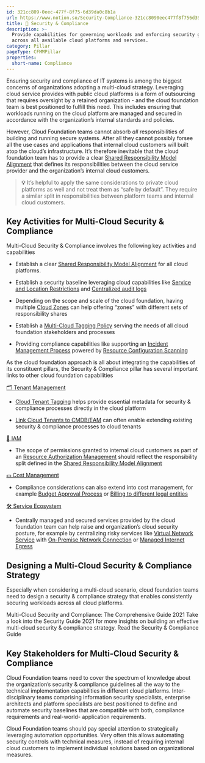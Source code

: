 ```yaml
---
id: 321cc809-0eec-477f-8f75-6d39da0c8b1a
url: https://www.notion.so/Security-Compliance-321cc8090eec477f8f756d39da0c8b1a
title: 🔖 Security & Compliance
description: >-
  Provide capabilities for governing workloads and enforcing security guidelines
  across all available cloud platforms and services.
category: Pillar
pageType: CFMMPillar
properties:
  short-name: Compliance
---
```


Ensuring security and compliance of IT systems is among the biggest concerns of organizations adopting a multi-cloud strategy. Leveraging cloud service provides with public cloud platforms is a form of outsourcing that requires oversight by a retained organization - and the cloud foundation team is best positioned to fulfill this need. This includes ensuring that workloads running on the cloud platform are managed and secured in accordance with the organization’s internal standards and policies.

However, Cloud Foundation teams cannot absorb *all* responsibilities of building and running secure systems. After all they cannot possibly forsee all the use cases and applications that internal cloud customers will built atop the cloud’s infrastructure. It’s therefore inevitable that the cloud foundation team has to provide a clear [Shared Responsibility Model Alignment](./shared-responsibility-model-alignment.md) that defines its responsibilities between the cloud service provider and the organization’s internal cloud customers. 

> **💡** It’s helpful to apply the same considerations to private cloud platforms as well and not treat them as “safe by default”. They require a similar split in responsibilities between platform teams and internal cloud customers.

## Key Activities for Multi-Cloud Security & Compliance

Multi-Cloud Security & Compliance involves the following key activities and capabilities 

- Establish a clear [Shared Responsibility Model Alignment](./shared-responsibility-model-alignment.md) for all cloud platforms. 

- Establish a security baseline leveraging cloud capabilities like [Service and Location Restrictions](./service-and-location-restrictions.md) and [Centralized audit logs](./centralized-audit-logs.md) 

- Depending on the scope and scale of the cloud foundation, having multiple [Cloud Zones](./cloud-zones.md) can help offering “zones” with different sets of responsibility shares

- Establish a [Multi-Cloud Tagging Policy](./multi-cloud-tagging-policy.md) serving the needs of all cloud foundation stakeholders and processes

- Providing compliance capabilities like supporting an [Incident Management Process](./incident-management-process.md) powered by [Resource Configuration Scanning](./resource-configuration-scanning.md)

As the cloud foundation approach is all about integrating the capabilities of its constituent pillars, the Security & Compliance pillar has several important links to other cloud foundation capabilities

[🗂 Tenant Management](../tenant-management/readme.md) 

- [Cloud Tenant Tagging](./cloud-tenant-tagging.md) helps provide essential metadata for security & compliance processes directly in the cloud platform

- [Link Cloud Tenants to CMDB/EAM](../tenant-management/link-cloud-tenants-to-cmdbeam.md) can often enable extending existing security & compliance processes to cloud tenants

[🔐 IAM](../iam/readme.md) 

- The scope of permissions granted to internal cloud customers as part of an [Resource Authorization Management](../iam/resource-authorization-management.md) should reflect the responsibility split defined in the [Shared Responsibility Model Alignment](./shared-responsibility-model-alignment.md)  

[💵 Cost Management](../cost-management/readme.md) 

- Compliance considerations can also extend into cost management, for example [Budget Approval Process](../cost-management/budget-approval-process.md) or [Billing to different legal entities](../cost-management/billing-to-different-legal-entities.md)

[🛠 Service Ecosystem](../service-ecosystem/readme.md) 

- Centrally managed and secured services provided by the cloud foundation team can help raise and organization’s cloud security posture, for example by centralizing risky services like [Virtual Network Service](../service-ecosystem/virtual-network-service.md) with [On-Premise Network Connection](../service-ecosystem/on-premise-network-connection.md) or [Managed Internet Egress](../service-ecosystem/managed-internet-egress.md) 

## Designing a Multi-Cloud Security & Compliance Strategy

Especially when considering a multi-cloud scenario, cloud foundation teams need to design a security & compliance strategy that enables consistently securing workloads across all cloud platforms. 

<!--notion-markdown-cms:raw-->
<CallToAction>
  <CtaHeader>Multi-Cloud Security and Compliance: The Comprehensive Guide 2021</CtaHeader>
  <CtaText>Take a look into the Security Guide 2021 for more insights on building an effective multi-cloud security & compliance strategy.</CtaText>
  <CtaButton class="btn-primary" url="https://www.meshcloud.io/2021/05/19/multi-cloud-security-and-compliance/">Read the Security & Compliance Guide</CtaButton>
</CallToAction>

## Key Stakeholders for Multi-Cloud Security & Compliance

Cloud Foundation teams need to cover the spectrum of knowledge about the organization’s security & compliance guidelines all the way to the technical implementation capabilities in different cloud platforms. Inter-disciplinary teams comprising information security specialists, enterprise architects and platform specialists are best positioned to define and automate security baselines that are compatible with both, compliance requirements and real-world- application requirements.

Cloud Foundation teams should pay special attention to strategically leveraging automation opportunities. Very often this allows automating security controls with technical measures, instead of requiring internal cloud customers to implement individual solutions based on organizational measures.